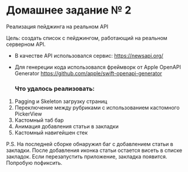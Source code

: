 # Домашнее задание № 2
Реализация пейджинга на реальном API

Цель:
создать список с пейджингом, работающий на реальном серверном API.

- В качестве API использовался сервис: https://newsapi.org/
- Для генереции кода использовался фреймворк от Apple OpenAPI Generator https://github.com/apple/swift-openapi-generator

  ### Что удалось реализовать:
1. Pagging и Skeleton загрузку страниц
2. Переключение между рубриками с использованием кастомного PickerView
3. Кастомный таб бар
4. Анимация добавления статьи в закладки
5. Кастомный навигейшен стек

P.S. На последней сборке обнаружил баг с добавлением статьи в закладки. После добавления иконка статьи остается висеть в списке закладок. Если перезапустить приложение, закладка появится. Попробую пофиксить.
   


